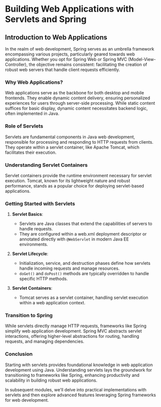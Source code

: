 # Building Web Applications with Servlets and Spring

## Introduction to Web Applications

In the realm of web development, Spring serves as an umbrella framework encompassing various projects, particularly geared towards web applications. Whether you opt for Spring Web or Spring MVC (Model-View-Controller), the objective remains consistent: facilitating the creation of robust web servers that handle client requests efficiently.

### Why Web Applications?

Web applications serve as the backbone for both desktop and mobile frontends. They enable dynamic content delivery, ensuring personalized experiences for users through server-side processing. While static content suffices for basic display, dynamic content necessitates backend logic, often implemented in Java.

### Role of Servlets

Servlets are fundamental components in Java web development, responsible for processing and responding to HTTP requests from clients. They operate within a servlet container, like Apache Tomcat, which facilitates their execution.

### Understanding Servlet Containers

Servlet containers provide the runtime environment necessary for servlet execution. Tomcat, known for its lightweight nature and robust performance, stands as a popular choice for deploying servlet-based applications.

### Getting Started with Servlets

1. **Servlet Basics**:

   - Servlets are Java classes that extend the capabilities of servers to handle requests.
   - They are configured within a web.xml deployment descriptor or annotated directly with `@WebServlet` in modern Java EE environments.

2. **Servlet Lifecycle**:

   - Initialization, service, and destruction phases define how servlets handle incoming requests and manage resources.
   - `doGet()` and `doPost()` methods are typically overridden to handle specific HTTP methods.

3. **Servlet Containers**:
   - Tomcat serves as a servlet container, handling servlet execution within a web application context.

### Transition to Spring

While servlets directly manage HTTP requests, frameworks like Spring simplify web application development. Spring MVC abstracts servlet interactions, offering higher-level abstractions for routing, handling requests, and managing dependencies.

### Conclusion

Starting with servlets provides foundational knowledge in web application development using Java. Understanding servlets lays the groundwork for transitioning to frameworks like Spring, enhancing productivity and scalability in building robust web applications.

In subsequent modules, we'll delve into practical implementations with servlets and then explore advanced features leveraging Spring frameworks for web development.
